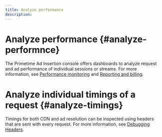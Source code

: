 ```yaml
---
title: Analyze performance
description: 
---
```


# Analyze performance {#analyze-performnce}

The Primetime Ad Insertion console offers dashboards to analyze request and ad performance of individual sessions or streams. For more information, see [Performance monitoring](/help/primetime-ad-insertion/performance-monitoring-debugging-reporting/performance-monitoring.md) and [Reporting and billing](/help/primetime-ad-insertion/performance-monitoring-debugging-reporting/reporting-and-billing.md).

# Analyze individual timings of a request {#analyze-timings}

Timings for both CDN and ad resolution can be inspected using headers that are sent with every request.  For more information, see [Debugging Headers](/help/primetime-ad-insertion/performance-monitoring-debugging-reporting/debugging-headers.md).
